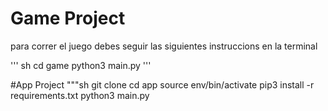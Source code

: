 # Game Project

para correr el juego debes seguir las siguientes instruccions en la terminal

''' sh
cd game
python3 main.py
'''

#App Project
"""sh
git clone
cd app
source env/bin/activate
pip3 install -r requirements.txt
python3 main.py